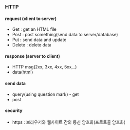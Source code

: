 ### HTTP

#### request (client to server)

* Get : get an HTML file
* Post : post something(send data to server/database)
* Put : send data and update
* Delete : delete data

#### response (server to client)

* HTTP msg(2xx, 3xx, 4xx, 5xx,..)
* data(html)

#### send data

* query(using question mark) - get
* post

#### security

* https : 브라우저와 웹사이트 간의 통신 암호화(프로토콜 암호화)
